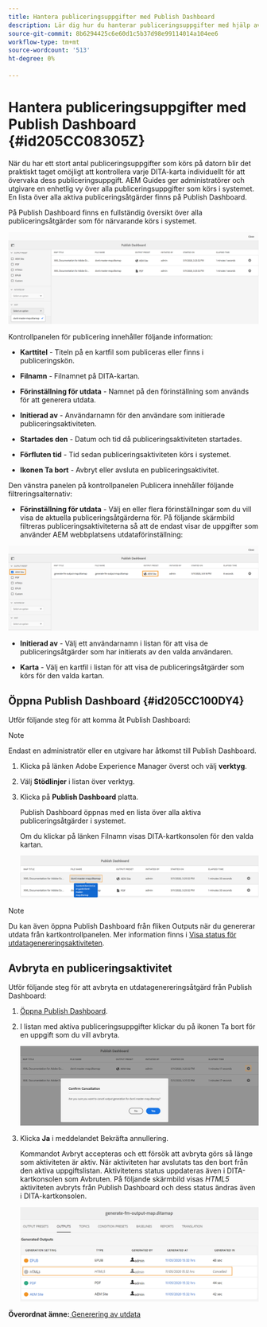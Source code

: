 ```yaml
---
title: Hantera publiceringsuppgifter med Publish Dashboard
description: Lär dig hur du hanterar publiceringsuppgifter med hjälp av Publish Dashboard
source-git-commit: 8b6294425c6e60d1c5b37d98e99114014a104ee6
workflow-type: tm+mt
source-wordcount: '513'
ht-degree: 0%

---
```



# Hantera publiceringsuppgifter med Publish Dashboard {#id205CC08305Z}

När du har ett stort antal publiceringsuppgifter som körs på datorn blir det praktiskt taget omöjligt att kontrollera varje DITA-karta individuellt för att övervaka dess publiceringsuppgift. AEM Guides ger administratörer och utgivare en enhetlig vy över alla publiceringsuppgifter som körs i systemet. En lista över alla aktiva publiceringsåtgärder finns på Publish Dashboard.

På Publish Dashboard finns en fullständig översikt över alla publiceringsåtgärder som för närvarande körs i systemet.

![](images/publish-dashboard.png)

Kontrollpanelen för publicering innehåller följande information:

- **Karttitel** - Titeln på en kartfil som publiceras eller finns i publiceringskön.

- **Filnamn** - Filnamnet på DITA-kartan.

- **Förinställning för utdata** - Namnet på den förinställning som används för att generera utdata.

- **Initierad av** - Användarnamn för den användare som initierade publiceringsaktiviteten.

- **Startades den** - Datum och tid då publiceringsaktiviteten startades.

- **Förfluten tid** - Tid sedan publiceringsaktiviteten körs i systemet.

- **Ikonen Ta bort** - Avbryt eller avsluta en publiceringsaktivitet.

Den vänstra panelen på kontrollpanelen Publicera innehåller följande filtreringsalternativ:

- **Förinställning för utdata** - Välj en eller flera förinställningar som du vill visa de aktuella publiceringsåtgärderna för. På följande skärmbild filtreras publiceringsaktiviteterna så att de endast visar de uppgifter som använder AEM webbplatsens utdataförinställning:

![](images/publish-dashboard-preset-filter.png)

- **Initierad av** - Välj ett användarnamn i listan för att visa de publiceringsåtgärder som har initierats av den valda användaren.

- **Karta** - Välj en kartfil i listan för att visa de publiceringsåtgärder som körs för den valda kartan.

## Öppna Publish Dashboard {#id205CC100DY4}

Utför följande steg för att komma åt Publish Dashboard:

>[!NOTE]
>
> Endast en administratör eller en utgivare har åtkomst till Publish Dashboard.

1. Klicka på länken Adobe Experience Manager överst och välj **verktyg**.

1. Välj **Stödlinjer** i listan över verktyg.

1. Klicka på **Publish Dashboard** platta.

   Publish Dashboard öppnas med en lista över alla aktiva publiceringsåtgärder i systemet.

   Om du klickar på länken Filnamn visas DITA-kartkonsolen för den valda kartan.

   ![](images/publish-dashboard-click-filename-link.png)


>[!NOTE]
>
> Du kan även öppna Publish Dashboard från fliken Outputs när du genererar utdata från kartkontrollpanelen. Mer information finns i [Visa status för utdatagenereringsaktiviteten](generate-output-for-a-dita-map.md#viewing_output_history).

## Avbryta en publiceringsaktivitet

Utför följande steg för att avbryta en utdatagenereringsåtgärd från Publish Dashboard:

1. [Öppna Publish Dashboard](#id205CC100DY4).

1. I listan med aktiva publiceringsuppgifter klickar du på ikonen Ta bort för en uppgift som du vill avbryta.

   ![](images/publish-dashboard-cancel-task.png)

1. Klicka **Ja** i meddelandet Bekräfta annullering.

   Kommandot Avbryt accepteras och ett försök att avbryta görs så länge som aktiviteten är aktiv. När aktiviteten har avslutats tas den bort från den aktiva uppgiftslistan. Aktivitetens status uppdateras även i DITA-kartkonsolen som Avbruten. På följande skärmbild visas *HTML5* aktiviteten avbryts från Publish Dashboard och dess status ändras även i DITA-kartkonsolen.

   ![](images/cancelled-output-task.png)


**Överordnat ämne:**[ Generering av utdata](generate-output.md)

